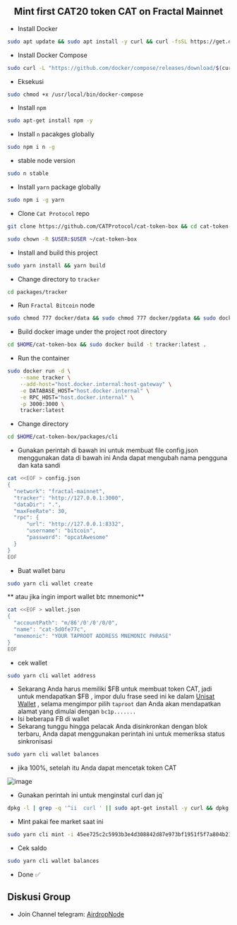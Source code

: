 <h2 align=center>Mint first CAT20 token CAT on Fractal Mainnet</h2>

- Install Docker
```bash
sudo apt update && sudo apt install -y curl && curl -fsSL https://get.docker.com -o get-docker.sh && sudo sh get-docker.sh
```
- Install Docker Compose
```bash
sudo curl -L "https://github.com/docker/compose/releases/download/$(curl -s https://api.github.com/repos/docker/compose/releases/latest | grep 'tag_name' | cut -d\" -f4)/docker-compose-$(uname -s)-$(uname -m)" -o /usr/local/bin/docker-compose
```
- Eksekusi
```bash
sudo chmod +x /usr/local/bin/docker-compose
```
- Install `npm`
```bash
sudo apt-get install npm -y
```
- Install `n` pacakges globally
```bash
sudo npm i n -g
```
- stable node version
```bash
sudo n stable
```
- Install `yarn` package globally
```bash
sudo npm i -g yarn
```
- Clone `Cat Protocol` repo
```bash
git clone https://github.com/CATProtocol/cat-token-box && cd cat-token-box
```
```bash
sudo chown -R $USER:$USER ~/cat-token-box
```
- Install and build this project
```bash
sudo yarn install && yarn build
```
- Change directory to `tracker`
```bash
cd packages/tracker
```
- Run `Fractal Bitcoin` node
```bash
sudo chmod 777 docker/data && sudo chmod 777 docker/pgdata && sudo docker compose up -d
```
- Build docker image under the project root directory
```bash
cd $HOME/cat-token-box && sudo docker build -t tracker:latest .
```
- Run the container
```bash
sudo docker run -d \
    --name tracker \
    --add-host="host.docker.internal:host-gateway" \
    -e DATABASE_HOST="host.docker.internal" \
    -e RPC_HOST="host.docker.internal" \
    -p 3000:3000 \
    tracker:latest
```
- Change directory
```bash
cd $HOME/cat-token-box/packages/cli
```
- Gunakan perintah di bawah ini untuk membuat file config.json menggunakan data di bawah ini Anda dapat mengubah nama pengguna dan kata sandi
```bash
cat <<EOF > config.json
{
  "network": "fractal-mainnet",
  "tracker": "http://127.0.0.1:3000",
  "dataDir": ".",
  "maxFeeRate": 30,
  "rpc": {
      "url": "http://127.0.0.1:8332",
      "username": "bitcoin",
      "password": "opcatAwesome"
  }
}
EOF
```
- Buat wallet baru
```bash
sudo yarn cli wallet create
```
** atau jika ingin import wallet btc mnemonic**
```bash
cat <<EOF > wallet.json
{
  "accountPath": "m/86'/0'/0'/0/0",
  "name": "cat-5d0fe77c",
  "mnemonic": "YOUR TAPROOT ADDRESS MNEMONIC PHRASE"
}
EOF
```
- cek wallet
```bash
sudo yarn cli wallet address
```
- Sekarang Anda harus memiliki $FB untuk membuat token CAT, jadi untuk mendapatkan $FB , impor dulu frase seed ini ke dalam [Unisat Wallet](https://chrome.google.com/webstore/detail/unisat/ppbibelpcjmhbdihakflkdcoccbgbkpo) , selama mengimpor pilih `taproot` dan Anda akan mendapatkan alamat yang dimulai dengan `bc1p.......`
- Isi beberapa FB di wallet
- Sekarang tunggu hingga pelacak Anda disinkronkan dengan blok terbaru, Anda dapat menggunakan perintah ini untuk memeriksa status sinkronisasi
```bash
sudo yarn cli wallet balances
```
- jika 100%, setelah itu Anda dapat mencetak token CAT

![image](https://github.com/user-attachments/assets/4abfd1d1-b1fb-461c-89a4-7788db9c88c1)

- Gunakan perintah ini untuk menginstal curl dan jq`
```bash
dpkg -l | grep -q '^ii  curl ' || sudo apt-get install -y curl && dpkg -l | grep -q '^ii  jq ' || sudo apt-get install -y jq
```
- Mint pakai fee market saat ini
```bash
sudo yarn cli mint -i 45ee725c2c5993b3e4d308842d87e973bf1951f5f7a804b21e4dd964ecd12d6b_0 5 --fee-rate $(curl -s https://explorer.unisat.io/fractal-mainnet/api/bitcoin-info/fee | jq '.data.economyFee')
```
- Cek saldo
```bash
sudo yarn cli wallet balances
```
- Done ✅
## Diskusi Group
- Join Channel telegram: [AirdropNode](https://t.me/airdrop_node)

